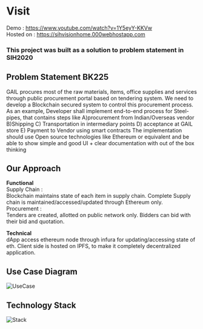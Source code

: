 # Visit
Demo : https://www.youtube.com/watch?v=1Y5eyY-KKVw  <br/>
Hosted on : https://sihvisionhome.000webhostapp.com <br/>
### This project was built as a solution to problem statement in SIH2020
## Problem Statement BK225
GAIL procures most of the raw materials, items, office supplies and services through public procurement portal based on tendering system. We need to develop a Blockchain secured system to control this procurement process. 
As an example, 
Developer shall implement end-to-end process for Steel-pipes, that contains steps like 
A)procurement from Indian/Overseas vendor B)Shipping C) Transportation in intermediary points D) acceptance at GAIL store E) Payment to Vendor using smart contracts 
The implementation should use Open source technologies like Ethereum or equivalent and be able to show simple and good UI + clear documentation with out of the box thinking
## Our Approach
**Functional**</br>
Supply Chain :</br>
Blockchain maintains state of each item in supply chain. Complete  Supply chain is maintained/accessed/updated through Ethereum only.</br>
Procurement :</br>
Tenders are created, allotted on public network only. Bidders can bid with their bid and quotation.</br>

**Technical**</br>
dApp access ethereum node through infura for updating/accessing state of eth. Client side is hosted on IPFS, to make it completely decentralized application.</br>

## Use Case Diagram
![UseCase](https://github.com/abhishekvispute/Blockchain-Powered-Procurement-System/blob/master/Usecase.png)

## Technology Stack
![Stack](https://github.com/abhishekvispute/Blockchain-Powered-Procurement-System/blob/master/Technology%20Stack.png)
